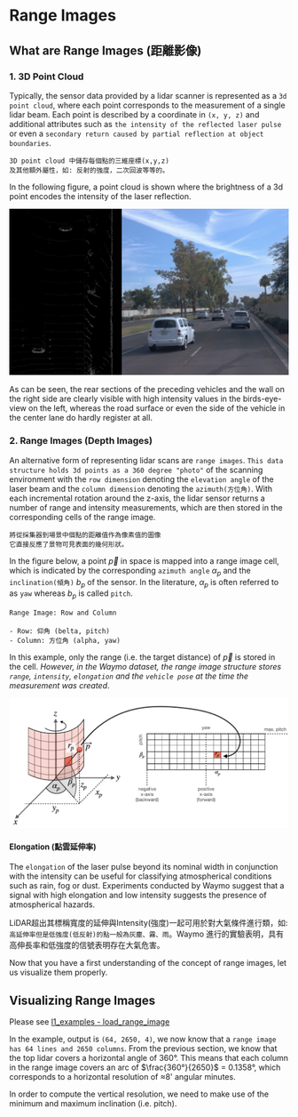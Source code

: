 # Range Images

## What are Range Images (距離影像)

### 1. 3D Point Cloud

Typically, the sensor data provided by a lidar scanner is represented as a `3d point cloud`, where each point corresponds to the measurement of a single lidar beam. Each point is described by a coordinate in `(x, y, z)` and additional attributes such as `the intensity of the reflected laser pulse `or even a `secondary return caused by partial reflection at object boundaries`.

```
3D point cloud 中儲存每個點的三維座標(x,y,z)
及其他額外屬性，如: 反射的強度，二次回波等等的。
```

In the following figure, a point cloud is shown where the brightness of a 3d point encodes the intensity of the laser reflection.

![](images/3d-point-cloud-and-camera.png)

As can be seen, the rear sections of the preceding vehicles and the wall on the right side are clearly visible with high intensity values in the birds-eye-view on the left, whereas the road surface or even the side of the vehicle in the center lane do hardly register at all.

### 2. Range Images (Depth Images)

An alternative form of representing lidar scans are `range images`. `This data structure holds 3d points as a 360 degree "photo"` of the scanning environment with the `row dimension` denoting the `elevation angle` of the laser beam and the `column dimension` denoting the `azimuth(方位角)`. With each incremental rotation around the z-axis, the lidar sensor returns a number of range and intensity measurements, which are then stored in the corresponding cells of the range image.

```
將從採集器到場景中個點的距離值作為像素值的圖像
它直接反應了景物可見表面的幾何形狀。
```

In the figure below, a point $\vec p$ in space is mapped into a range image cell, which is indicated by the corresponding `azimuth angle` $\alpha_p$ and the `inclination(傾角)` $b_p$ of the sensor. In the literature, $\alpha_p$ is often referred to as `yaw` whereas $b_p$ is called `pitch`.

```
Range Image: Row and Column

- Row: 仰角 (belta, pitch)
- Column: 方位角 (alpha, yaw)
```

In this example, only the range (i.e. the target distance) of $\vec p$ is stored in the cell. *However, in the Waymo dataset, the range image structure stores `range`, `intensity`, `elongation` and the `vehicle pose` at the time the measurement was created*.

![](images/3d-points-into-range-images.png)

#### Elongation (點雲延伸率)

The `elongation` of the laser pulse beyond its nominal width in conjunction with the intensity can be useful for classifying atmospherical conditions such as rain, fog or dust. Experiments conducted by Waymo suggest that a signal with high elongation and low intensity suggests the presence of atmospherical hazards.

LiDAR超出其標稱寬度的延伸與Intensity(強度)一起可用於對大氣條件進行類，如:`高延伸率但是低強度(低反射)的點一般為灰塵、霧、雨`。Waymo 進行的實驗表明，具有高伸長率和低強度的信號表明存在大氣危害。

Now that you have a first understanding of the concept of range images, let us visualize them properly.

## Visualizing Range Images

Please see [l1_examples - load_range_image](https://github.com/kaka-lin/nd013-c2-fusion-exercises/blob/main/lesson-1-lidar-sensor/examples/l1_examples.py)

In the example, output is `(64, 2650, 4)`, we now know that a `range image has 64 lines and 2650 columns`. From the previous section, we know that the top lidar covers a horizontal angle of 360°. This means that each column in the range image covers an arc of $\frac{360°}{2650}$ = 0.1358°,  which corresponds to a horizontal resolution of ≈8' angular minutes.

In order to compute the vertical resolution, we need to make use of the minimum and maximum inclination (i.e. pitch).
